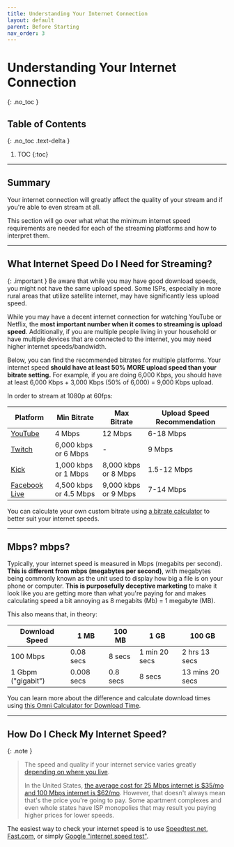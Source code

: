 ```yaml
---
title: Understanding Your Internet Connection
layout: default
parent: Before Starting
nav_order: 3
---
```


# Understanding Your Internet Connection
{: .no_toc }

## Table of Contents
{: .no_toc .text-delta }

1. TOC
{:toc}

-----

## Summary

Your internet connection will greatly affect the quality of your stream and if you're able to even stream at all.

This section will go over what what the minimum internet speed requirements are needed for each of the streaming platforms and how to interpret them.

-----

## What Internet Speed Do I Need for Streaming?

{: .important }
Be aware that while you may have good download speeds, you might not have the same upload speed. Some ISPs, especially in more rural areas that utilize satellite internet, may have significantly less upload speed.

While you may have a decent internet connection for watching YouTube or Netflix, the **most important number when it comes to streaming is upload speed**. Additionally, if you are multiple people living in your household or have multiple devices that are connected to the internet, you may need higher internet speeds/bandwidth.

Below, you can find the recommended bitrates for multiple platforms. Your internet speed **should have at least 50% MORE upload speed than your bitrate setting.** For example, if you are doing 6,000 Kbps, you should have at least 6,000 Kbps + 3,000 Kbps (50% of 6,000) = 9,000 Kbps upload. 

In order to stream at 1080p at 60fps:

| Platform | Min Bitrate | Max Bitrate | Upload Speed Recommendation |
| -------- | ----------- | ----------- | --------------------------- |
| [YouTube](https://support.google.com/youtube/answer/2853702?hl=en) | 4 Mbps | 12 Mbps | 6-18 Mbps |
| [Twitch](https://help.twitch.tv/s/article/broadcasting-guidelines?language=en_US) | 6,000 kbps or 6 Mbps | - | 9 Mbps |
| [Kick](https://help.kick.com/en/articles/7066931-how-to-stream-on-kick-com) | 1,000 kbps or 1 Mbps | 8,000 kbps or 8 Mbps | 1.5-12 Mbps
| [Facebook Live]() | 4,500 kbps or 4.5 Mbps | 9,000 kbps or 9 Mbps| 7-14 Mbps |

You can calculate your own custom bitrate using [a bitrate calculator](https://bitratecalc.com/) to better suit your internet speeds.

-----

## Mbps? mbps?

Typically, your internet speed is measured in Mbps (megabits per second). **This is different from mbps (megabytes per second)**, with megabytes being commonly known as the unit used to display how big a file is on your phone or computer. **This is purposefully deceptive marketing** to make it look like you are getting more than what you're paying for and makes calculating speed a bit annoying as 8 megabits (Mb) = 1 megabyte (MB).

This also means that, in theory:

| Download Speed | 1 MB | 100 MB | 1 GB | 100 GB |
| -------------- | ---- | ------ | ---- | ------ |
| 100 Mbps | 0.08 secs | 8 secs | 1 min 20 secs | 2 hrs 13 secs |
| 1 Gbpm ("gigabit") | 0.008 secs | 0.8 secs | 8 secs | 13 mins  20 secs|

You can learn more about the difference and calculate download times using [this Omni Calculator for Download Time](https://www.omnicalculator.com/other/download-time).

-----

## How Do I Check My Internet Speed?

{: .note }
> The speed and quality if your internet service varies greatly [depending on where you live](https://www.speedtest.net/global-index).
> 
> In the United States, [the average cost for 25 Mbps internet is $35/mo and 100 Mbps internet is $62/mo](https://www.forbes.com/home-improvement/internet/internet-cost-per-month/). However, that doesn't always mean that's the price you're going to pay. Some apartment complexes and even whole states have ISP monopolies that may result you paying higher prices for lower speeds.

The easiest way to check your internet speed is to use [Speedtest.net](https://www.speedtest.net/), [Fast.com](https://fast.com/), or simply [Google "internet speed test"](https://www.google.com/search?q=internet+speed+test).
